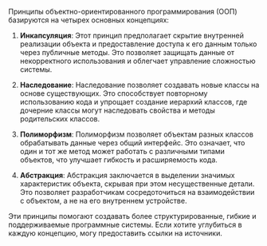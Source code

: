 Принципы объектно-ориентированного программирования (ООП) базируются на четырех основных концепциях:

1. **Инкапсуляция**: Этот принцип предполагает скрытие внутренней реализации объекта и предоставление доступа к его данным только через публичные методы. Это позволяет защищать данные от некорректного использования и облегчает управление сложностью системы.

2. **Наследование**: Наследование позволяет создавать новые классы на основе существующих. Это способствует повторному использованию кода и упрощает создание иерархий классов, где дочерние классы могут наследовать свойства и методы родительских классов.

3. **Полиморфизм**: Полиморфизм позволяет объектам разных классов обрабатывать данные через общий интерфейс. Это означает, что один и тот же метод может работать с различными типами объектов, что улучшает гибкость и расширяемость кода.

4. **Абстракция**: Абстракция заключается в выделении значимых характеристик объекта, скрывая при этом несущественные детали. Это позволяет разработчикам сосредоточиться на взаимодействии с объектом, а не на его внутреннем устройстве.

Эти принципы помогают создавать более структурированные, гибкие и поддерживаемые программные системы. Если хотите углубиться в каждую концепцию, могу предоставить ссылки на источники.
